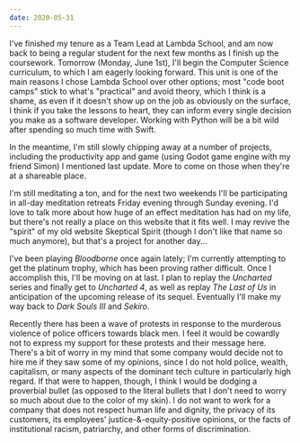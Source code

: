 ```yaml
---
date: 2020-05-31
---
```


I've finished my tenure as a Team Lead at Lambda School, and am now back to being a regular student for the next few months as I finish up the coursework. Tomorrow (Monday, June 1st), I'll begin the Computer Science curriculum, to which I am eagerly looking forward. This unit is one of the main reasons I chose Lambda School over other options; most "code boot camps" stick to what's "practical" and avoid theory, which I think is a shame, as even if it doesn't show up on the job as obviously on the surface, I think if you take the lessons to heart, they can inform every single decision you make as a software developer. Working with Python will be a bit wild after spending so much time with Swift.

In the meantime, I'm still slowly chipping away at a number of projects, including the productivity app and game (using Godot game engine with my friend Simon) I mentioned last update. More to come on those when they're at a shareable place.

I'm still meditating a ton, and for the next two weekends I'll be participating in all-day meditation retreats Friday evening through Sunday evening. I'd love to talk more about how huge of an effect meditation has had on my life, but there's not really a place on this website that it fits well. I may revive the "spirit" of my old website Skeptical Spirit (though I don't like that name so much anymore), but that's a project for another day...

I've been playing *Bloodborne* once again lately; I'm currently attempting to get the platinum trophy, which has been proving rather difficult. Once I accomplish this, I'll be moving on at last. I plan to replay the *Uncharted* series and finally get to *Uncharted 4*, as well as replay *The Last of Us* in anticipation of the upcoming release of its sequel. Eventually I'll make my way back to *Dark Souls III* and *Sekiro*.

Recently there has been a wave of protests in response to the murderous violence of police officers towards black men. I feel it would be cowardly not to express my support for these protests and their message here. There's a bit of worry in my mind that some company would decide not to hire me if they saw some of my opinions, since I do not hold police, wealth, capitalism, or many aspects of the dominant tech culture in particularly high regard. If that were to happen, though, I think I would be dodging a proverbial bullet (as opposed to the literal bullets that I don't need to worry so much about due to the color of my skin). I do not want to work for a company that does not respect human life and dignity, the privacy of its customers, its employees' justice-&-equity-positive opinions, or the facts of institutional racism, patriarchy, and other forms of discrimination.
